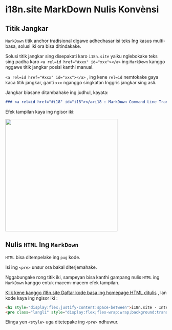 # i18n.site MarkDown Nulis Konvènsi

## Titik Jangkar

`MarkDown` titik anchor tradisional digawe adhedhasar isi teks Ing kasus multi-basa, solusi iki ora bisa ditindakake.

Solusi titik jangkar sing disepakati karo `i18n.site` yaiku nglebokake teks sing padha karo `<a rel=id href="#xxx" id="xxx"></a>` ing `MarkDown` kanggo nggawe titik jangkar posisi kanthi manual.

`<a rel=id href="#xxx" id="xxx"></a>` , ing kene `rel=id` nemtokake gaya kaca titik jangkar, ganti `xxx` nganggo singkatan Inggris jangkar sing asli.

Jangkar biasane ditambahake ing judhul, kayata:

```md
### <a rel=id href="#i18" id="i18"></a>i18 : MarkDown Command Line Translation Tool
```

Efek tampilan kaya ing ngisor iki:

<img src="//p.3ti.site/1721381136.avif" width="350">

## Nulis `HTML` Ing `MarkDown`

`HTML` bisa ditempelake ing `pug` kode.

Isi ing `<pre>` unsur ora bakal diterjemahake.

Nggabungake rong titik iki, sampeyan bisa kanthi gampang nulis `HTML` ing `MarkDown` kanggo entuk macem-macem efek tampilan.

[Klik kene kanggo i18n.site Daftar kode basa ing homepage HTML ditulis](//raw.githubusercontent.com/i18n-site/md/main/zh/README.md) , lan kode kaya ing ngisor iki :

```html
<h1 style="display:flex;justify-content:space-between">i18n.site ⋅ International Solutions<img src="//p.3ti.site/logo.svg" style="user-select:none;margin-top:-1px;width:42px"></h1>
<pre class="langli" style="display:flex;flex-wrap:wrap;background:transparent;border:1px solid #eee;font-size:12px;box-shadow:0 0 3px inset #eee;padding:12px 5px 4px 12px;justify-content:space-between;"><style>pre.langli i{font-weight:300;font-family:s;margin-right:2px;margin-bottom:8px;font-style:normal;color:#666;border-bottom:1px dashed #ccc;}</style><i>English</i><i>简体中文</i><i>Deutsch</i> … …</pre>
```

Elinga yen `<style>` uga ditetepake ing `<pre>` ndhuwur.